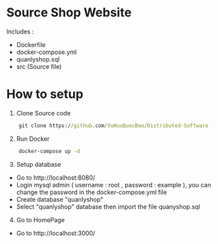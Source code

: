 # Source Shop Website

Includes :

- Dockerfile
- docker-compose.yml
- quanlyshop.sql
- src (Source file)

# How to setup

1. Clone Source code

```cmd
    git clone https://github.com/VuHuuQuocBao/Distributed-Software
```

2. Run Docker

```cmd
    docker-compose up -d
```

3. Setup database

- Go to http://localhost:8080/
- Login mysql admin ( username : root , password : example ), you can change the password in the docker-compose.yml file
- Create database "quanlyshop"
- Select "quanlyshop" database then import the file quanyshop.sql

4. Go to HomePage

- Go to http://localhost:3000/
